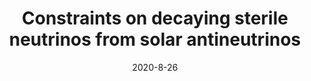 ---
title: "Constraints on decaying sterile neutrinos from solar antineutrinos"
authors:  Matheus Hostert,  Maxim Pospelov
collection: publication
permalink: /publication/2020-8-26-Constraintsondecayingsterileneutrinosfromsolarantineutrinos
date: 2020-8-26
venue: Phys.Rev.D 
paperurl: 'https://arxiv.org/abs/2008.11851'
citation: "Constraints on decaying sterile neutrinos from solar antineutrinos, Matheus Hostert, Maxim Pospelov, Phys.Rev.D 104 (2021) 5 055031, 2020, "
eprint: "2008.11851"
---
